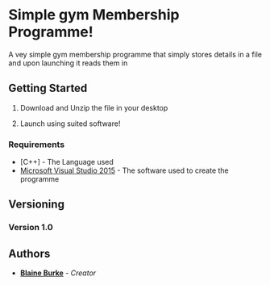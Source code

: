 # Simple gym Membership Programme!

A vey simple gym membership programme that simply stores
details in a file and upon launching it reads them in

## Getting Started

1) Download and Unzip the file in your desktop

2) Launch using suited software!

### Requirements

* [C++] - The Language used
* [Microsoft Visual Studio 2015](https://visualstudio.microsoft.com/vs/older-downloads/) - The software used to create the programme

## Versioning

### Version 1.0

## Authors

* **[Blaine Burke](https://github.com/BurkeBlaine1999)** - *Creator*  


